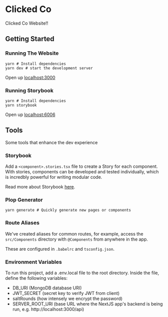 # Clicked Co

Clicked Co Website!!

## Getting Started

### Running The Website

```shell
yarn # Install dependencies
yarn dev # start the development server
```

Open up [localhost:3000](http://localhost:3000)

### Running Storybook

```shell
yarn # Install dependencies
yarn storybook
```

Open up [localhost:6006](http://localhost:6006)

## Tools

Some tools that enhance the dev experience

### Storybook

Add a `<component>.stories.tsx` file to create a Story for each component. With stories, components can be developed and tested individually, which is incredbly powerful for writing modular code.

Read more about Storybook [here](http://storybook.js.org/).

### Plop Generator

```shell
yarn generate # Quickly generate new pages or components
```

### Route Aliases

We've created aliases for common routes, for example, access the `src/Components` directory with `@Components` from anywhere in the app.

These are configured in `.babelrc` and `tsconfig.json`.

### Environment Variables

To run this project, add a .env.local file to the root directory. Inside the file, define the following variables:

- DB_URI (MongoDB database URI)
- JWT_SECRET (secret key to verify JWT from client)
- saltRounds (how intensely we encrypt the password)
- SERVER_ROOT_URI (base URL where the NextJS app's backend is being run, e.g. http://localhost:3000/api)
